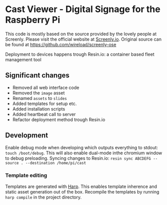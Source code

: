 # Cast Viewer - Digital Signage for the Raspberry Pi

This code is mostly based on the source provided by the lovely people at Screenly. Please visit the official website at [Screenly.io](http://www.screenly.io). Original source can be found at https://github.com/wireload/screenly-ose

Deployment to devices happens trough Resin.io: a container based fleet management tool

## Significant changes
- Removed all web interface code
- Removed the `image` asset
- Renamed `assets` to `slides`
- Added templates for setup etc.
- Added installation scripts
- Added heartbeat call to server
- Refactor deployment method trough Resin.io

## Development
Enable debug mode when developing which outputs everything to stdout: `touch /boot/debug`. This will also enable dual-mode inthe chromium window to debug preloading.
Syncing changes to Resin.io: `resin sync ABCDEFG --source . --destination /home/pi/cast`

### Template editing
Templates are generated with [Harp](http://harpjs.com/). This enables template inherence and static asset generation out of the box.
Recompile the templates by running `harp compile` in the project directory.

